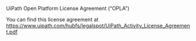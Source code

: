 UiPath Open Platform License Agreement (“OPLA”)

You can find this license agreement at https://www.uipath.com/hubfs/legalspot/UiPath_Activity_License_Agreement.pdf